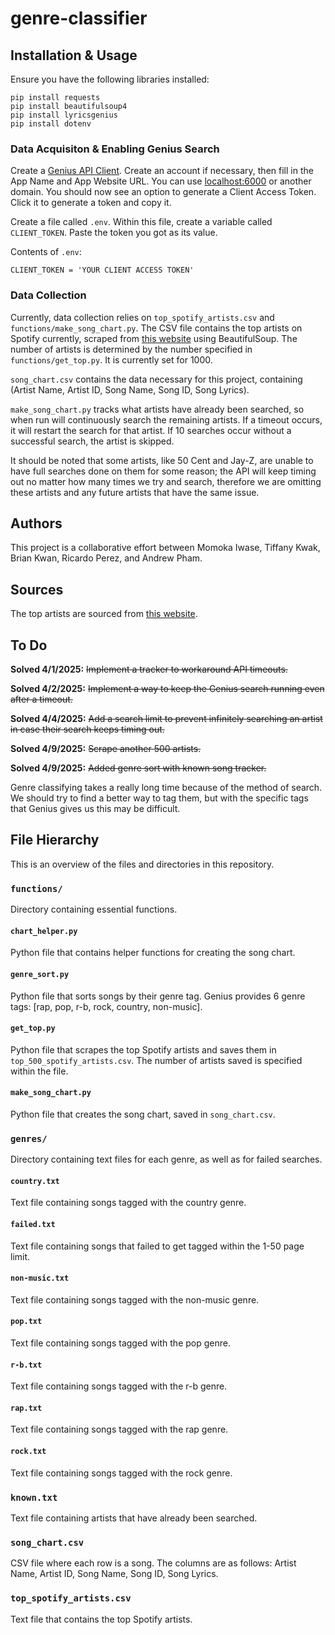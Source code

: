 # genre-classifier


## Installation & Usage

Ensure you have the following libraries installed:

    pip install requests
    pip install beautifulsoup4
    pip install lyricsgenius
    pip install dotenv

### Data Acquisiton & Enabling Genius Search

Create a [Genius API Client](https://genius.com/api-clients). Create an account if necessary, then fill in the App Name and App Website URL. You can use [localhost:6000](http://localhost:6000/) or another domain. You should now see an option to generate a Client Access Token. Click it to generate a token and copy it.

Create a file called `.env`. Within this file, create a variable called `CLIENT_TOKEN`. Paste the token you got as its value.

Contents of `.env`:

    CLIENT_TOKEN = 'YOUR CLIENT ACCESS TOKEN'

### Data Collection

Currently, data collection relies on `top_spotify_artists.csv` and `functions/make_song_chart.py`. The CSV file contains the top artists on Spotify currently, scraped from [this website](https://kworb.net/spotify/listeners.html) using BeautifulSoup. The number of artists is determined by the number specified in `functions/get_top.py`. It is currently set for 1000.

`song_chart.csv` contains the data necessary for this project, containing (Artist Name, Artist ID, Song Name, Song ID, Song Lyrics).

`make_song_chart.py` tracks what artists have already been searched, so when run will continuously search the remaining artists. If a timeout occurs, it will restart the search for that artist. If 10 searches occur without a successful search, the artist is skipped.

It should be noted that some artists, like 50 Cent and Jay-Z, are unable to have full searches done on them for some reason; the API will keep timing out no matter how many times we try and search, therefore we are omitting these artists and any future artists that have the same issue.


## Authors

This project is a collaborative effort between Momoka Iwase, Tiffany Kwak, Brian Kwan, Ricardo Perez, and Andrew Pham.

## Sources

The top artists are sourced from [this website](https://kworb.net/spotify/listeners.html).

## To Do

**Solved 4/1/2025:** ~~Implement a tracker to workaround API timeouts.~~

**Solved 4/2/2025:** ~~Implement a way to keep the Genius search running even after a timeout.~~

**Solved 4/4/2025:** ~~Add a search limit to prevent infinitely searching an artist in case their search keeps timing out.~~

**Solved 4/9/2025:** ~~Scrape another 500 artists.~~

**Solved 4/9/2025:** ~~Added genre sort with known song tracker.~~

Genre classifying takes a really long time because of the method of search. We should try to find a better way to tag them, but with the specific tags that Genius gives us this may be difficult.

## File Hierarchy

This is an overview of the files and directories in this repository.

### `functions/`

Directory containing essential functions.

#### `chart_helper.py`

Python file that contains helper functions for creating the song chart.

#### `genre_sort.py`

Python file that sorts songs by their genre tag. Genius provides 6 genre tags: [rap, pop, r-b, rock, country, non-music]. 

#### `get_top.py`

Python file that scrapes the top Spotify artists and saves them in `top_500_spotify_artists.csv`. The number of artists saved is specified within the file.

#### `make_song_chart.py`

Python file that creates the song chart, saved in `song_chart.csv`.

### `genres/`

Directory containing text files for each genre, as well as for failed searches.

#### `country.txt`

Text file containing songs tagged with the country genre.

#### `failed.txt`

Text file containing songs that failed to get tagged within the 1-50 page limit.

#### `non-music.txt`

Text file containing songs tagged with the non-music genre.

#### `pop.txt`

Text file containing songs tagged with the pop genre.

#### `r-b.txt`

Text file containing songs tagged with the r-b genre.

#### `rap.txt`

Text file containing songs tagged with the rap genre.

#### `rock.txt`

Text file containing songs tagged with the rock genre.

### `known.txt`

Text file containing artists that have already been searched.

### `song_chart.csv`

CSV file where each row is a song. The columns are as follows: Artist Name, Artist ID, Song Name, Song ID, Song Lyrics.

### `top_spotify_artists.csv`

Text file that contains the top Spotify artists.